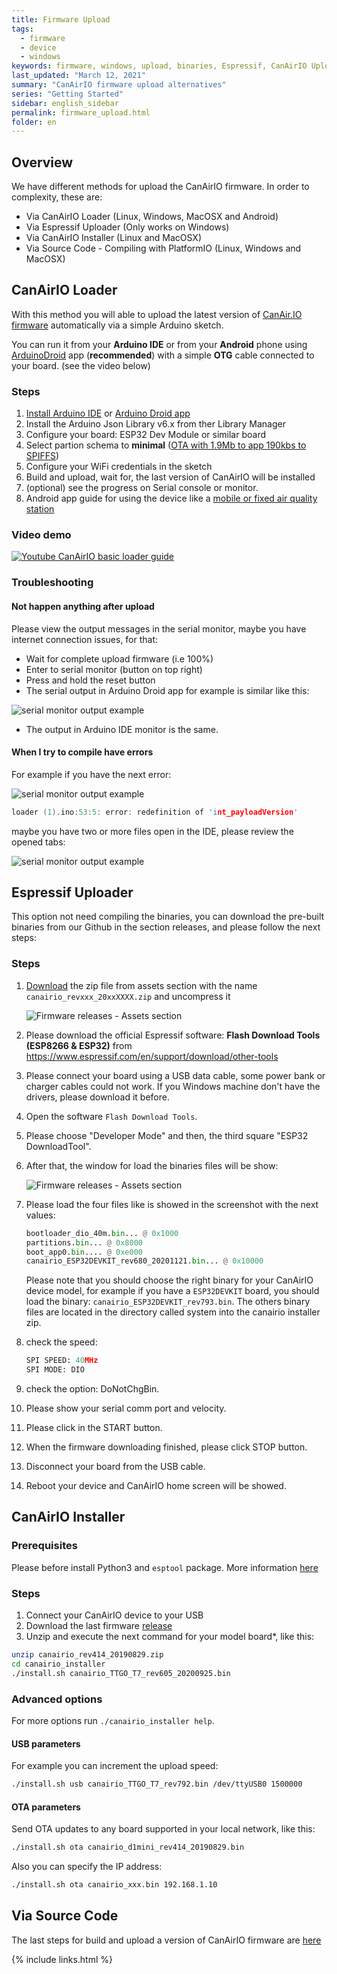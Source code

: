 ```yaml
---
title: Firmware Upload
tags:
  - firmware
  - device
  - windows
keywords: firmware, windows, upload, binaries, Espressif, CanAirIO Uploader
last_updated: "March 12, 2021"
summary: "CanAirIO firmware upload alternatives"
series: "Getting Started"
sidebar: english_sidebar
permalink: firmware_upload.html
folder: en
---
```


## Overview

We have different methods for upload the CanAirIO firmware. In order to complexity, these are:

- Via CanAirIO Loader (Linux, Windows, MacOSX and Android)
- Via Espressif Uploader (Only works on Windows)
- Via CanAirIO Installer (Linux and MacOSX)
- Via Source Code - Compiling with PlatformIO (Linux, Windows and MacOSX)

## CanAirIO Loader

With this method you will able to upload the latest version of [CanAir.IO firmware](https://github.com/kike-canaries/canairio_firmware#canairio-firmware)
automatically via a simple Arduino sketch.

You can run it from your **Arduino IDE** or from your **Android** phone
using [ArduinoDroid](https://play.google.com/store/apps/details?id=name.antonsmirnov.android.arduinodroid2&hl=en&gl=US)
app (**recommended**) with a simple **OTG** cable connected to your board. (see the video below)

### Steps

1. [Install Arduino IDE](https://www.youtube.com/watch?v=wNtGHCrO7E4) or [Arduino Droid app](https://play.google.com/store/apps/details?id=name.antonsmirnov.android.arduinodroid2&hl=en&gl=US)
2. Install the Arduino Json Library v6.x from ther Library Manager
3. Configure your board: ESP32 Dev Module or similar board
4. Select partion schema to **minimal** ([OTA with 1.9Mb to app 190kbs to SPIFFS](https://codeblog.dotsandbrackets.com/arduino-cli-partition-scheme/))
5. Configure your WiFi credentials in the sketch
6. Build and upload, wait for, the last version of CanAirIO will be installed
7. (optional) see the progress on Serial console or monitor.
8. Android app guide for using the device like a [mobile or fixed air quality station](https://github.com/kike-canaries/canairio_firmware/blob/master/README.md#android-canairio-app)

### Video demo

[![Youtube CanAirIO basic loader guide](http://img.youtube.com/vi/FjfGdnTk-rc/0.jpg)](http://www.youtube.com/watch?v=FjfGdnTk-rc "Youtube CanAirIO basic loader guide")

### Troubleshooting

#### Not happen anything after upload

Please view the output messages in the serial monitor, maybe you have internet connection issues, for that:

- Wait for complete upload firmware (i.e 100%)
- Enter to serial monitor (button on top right)
- Press and hold the reset button 
- The serial output in Arduino Droid app for example is similar like this:

![serial monitor output example](images/troubleshooting00.jpg)

- The output in Arduino IDE monitor is the same.

#### When I try to compile have errors

For example if you have the next error:

![serial monitor output example](images/troubleshooting01.jpg)

```cpp
loader (1).ino:53:5: error: redefinition of 'int_payloadVersion'
```

maybe you have two or more files open in the IDE, please review the opened tabs:

![serial monitor output example](images/troubleshooting02.jpg)


## Espressif Uploader

This option not need compiling the binaries, you can download the pre-built binaries from our Github in the section releases, and please follow the next steps:

### Steps

1. [Download](https://github.com/kike-canaries/canairio_firmware/releases) the zip file from assets section with the name `canairio_revxxx_20xxXXXX.zip` and uncompress it

    ![Firmware releases - Assets section](images/firmmware_upload_assets_section.webp)

2.  Please download the official Espressif software: **Flash Download Tools (ESP8266 & ESP32)** from https://www.espressif.com/en/support/download/other-tools

3. Please connect your board using a USB data cable, some power bank or charger cables could not work. If you Windows machine don't have the drivers, please download it before.

4. Open the software `Flash Download Tools`.

5. Please choose "Developer Mode" and then, the third square "ESP32 DownloadTool".

6. After that, the window for load the binaries files will be show:

    ![Firmware releases - Assets section](images/firmmware_upload_esp_download_tool.webp)


7. Please load the four files like is showed in the screenshot with the next values:

    ```python
    bootloader_dio_40m.bin... @ 0x1000
    partitions.bin... @ 0x8000
    boot_app0.bin.... @ 0xe000
    canairio_ESP32DEVKIT_rev680_20201121.bin... @ 0x10000
    ```

    Please note that you should choose the right binary for your CanAirIO device model, for example if you have a `ESP32DEVKIT` board, you should load the binary: `canairio_ESP32DEVKIT_rev793.bin`. The others binary files are located in the directory called system into the canairio installer zip.

8. check the speed:

    ```python
    SPI SPEED: 40MHz
    SPI MODE: DIO
    ```

9. check the option: DoNotChgBin.

10. Please show your serial comm port and velocity.

11. Please click in the START button.

12. When the firmware downloading finished, please click STOP button.

13. Disconnect your board from the USB cable.

14. Reboot your device and CanAirIO home screen will be showed.

## CanAirIO Installer

### Prerequisites

Please before install Python3 and `esptool` package. More information [here](https://github.com/espressif/esptool)

### Steps

1. Connect your CanAirIO device to your USB 
2. Download the last firmware [release](https://github.com/kike-canaries/canairio_firmware/releases)
3. Unzip and execute the next command for your model board*, like this:

``` bash
unzip canairio_rev414_20190829.zip
cd canairio_installer
./install.sh canairio_TTGO_T7_rev605_20200925.bin
```

### Advanced options

For more options run `./canairio_installer help`.  

#### USB parameters

For example you can increment the upload speed:

``` bash
./install.sh usb canairio_TTGO_T7_rev792.bin /dev/ttyUSB0 1500000
```

#### OTA parameters

Send OTA updates to any board supported in your local network, like this:

``` bash
./install.sh ota canairio_d1mini_rev414_20190829.bin
```

Also you can specify the IP address:

```bash
./install.sh ota canairio_xxx.bin 192.168.1.10
```

## Via Source Code

The last steps for build and upload a version of CanAirIO firmware are [here](https://github.com/kike-canaries/canairio_firmware#via-platformio-compiling-on-linux-mac-or-windows)


{% include links.html %}

